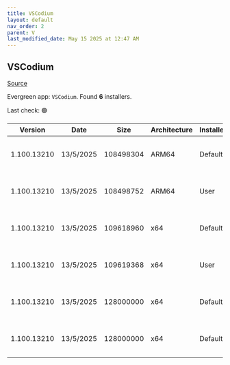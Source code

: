 ```yaml
---
title: VSCodium
layout: default
nav_order: 2
parent: V
last_modified_date: May 15 2025 at 12:47 AM
---
```


## VSCodium

[Source](https://vscodium.com)

Evergreen app: `VSCodium`. Found **6** installers.

Last check: 🟢

| Version     | Date      | Size      | Architecture | InstallerType | Type | URI                                                                                                                                                                                                                                  |
| ----------- | --------- | --------- | ------------ | ------------- | ---- | ------------------------------------------------------------------------------------------------------------------------------------------------------------------------------------------------------------------------------------ |
| 1.100.13210 | 13/5/2025 | 108498304 | ARM64        | Default       | exe  | [https://github.com/VSCodium/vscodium/releases/download/1.100.13210/VSCodiumSetup-arm64-1.100.13210.exe](https://github.com/VSCodium/vscodium/releases/download/1.100.13210/VSCodiumSetup-arm64-1.100.13210.exe)                     |
| 1.100.13210 | 13/5/2025 | 108498752 | ARM64        | User          | exe  | [https://github.com/VSCodium/vscodium/releases/download/1.100.13210/VSCodiumUserSetup-arm64-1.100.13210.exe](https://github.com/VSCodium/vscodium/releases/download/1.100.13210/VSCodiumUserSetup-arm64-1.100.13210.exe)             |
| 1.100.13210 | 13/5/2025 | 109618960 | x64          | Default       | exe  | [https://github.com/VSCodium/vscodium/releases/download/1.100.13210/VSCodiumSetup-x64-1.100.13210.exe](https://github.com/VSCodium/vscodium/releases/download/1.100.13210/VSCodiumSetup-x64-1.100.13210.exe)                         |
| 1.100.13210 | 13/5/2025 | 109619368 | x64          | User          | exe  | [https://github.com/VSCodium/vscodium/releases/download/1.100.13210/VSCodiumUserSetup-x64-1.100.13210.exe](https://github.com/VSCodium/vscodium/releases/download/1.100.13210/VSCodiumUserSetup-x64-1.100.13210.exe)                 |
| 1.100.13210 | 13/5/2025 | 128000000 | x64          | Default       | msi  | [https://github.com/VSCodium/vscodium/releases/download/1.100.13210/VSCodium-x64-1.100.13210.msi](https://github.com/VSCodium/vscodium/releases/download/1.100.13210/VSCodium-x64-1.100.13210.msi)                                   |
| 1.100.13210 | 13/5/2025 | 128000000 | x64          | Default       | msi  | [https://github.com/VSCodium/vscodium/releases/download/1.100.13210/VSCodium-x64-updates-disabled-1.100.13210.msi](https://github.com/VSCodium/vscodium/releases/download/1.100.13210/VSCodium-x64-updates-disabled-1.100.13210.msi) |
